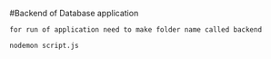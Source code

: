 #Backend of Database application
```
for run of application need to make folder name called backend
```
```
nodemon script.js
```
